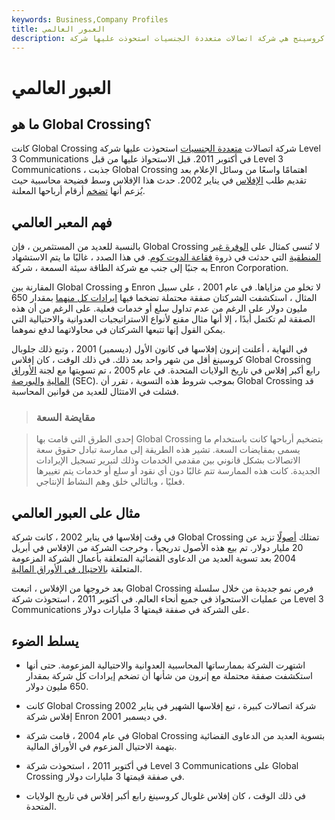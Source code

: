 ```yaml
---
keywords: Business,Company Profiles
title: العبور العالمي
description: جلوبال كروسينج هي شركة اتصالات متعددة الجنسيات استحوذت عليها شركة Level 3 Communications في أكتوبر 2011.
---
```


# العبور العالمي
## ما هو Global Crossing؟

كانت Global Crossing شركة اتصالات [متعددة الجنسيات](/multinationalcorporation) استحوذت عليها شركة Level 3 Communications في أكتوبر 2011. قبل الاستحواذ عليها من قبل Level 3 Communications ، جذبت Global Crossing اهتمامًا واسعًا من وسائل الإعلام بعد تقديم طلب [الإفلاس](/bankruptcy) في يناير 2002. حدث هذا الإفلاس وسط فضيحة محاسبية حيث يُزعم أنها [تضخم](/qualityofearnings) أرقام أرباحها المعلنة.

## فهم المعبر العالمي

بالنسبة للعديد من المستثمرين ، فإن Global Crossing لا تُنسى كمثال على [الوفرة غير المنطقية](/irrationalexuberance) التي حدثت في ذروة [فقاعة الدوت كوم](/dotcom-bubble). في هذا الصدد ، غالبًا ما يتم الاستشهاد به جنبًا إلى جنب مع شركة الطاقة سيئة السمعة ، شركة Enron Corporation.

المقارنة بين Global Crossing و Enron لا تخلو من مزاياها. في عام 2001 ، على سبيل المثال ، استكشفت الشركتان صفقة محتملة تضخما فيها [إيرادات كل منهما](/revenue) بمقدار 650 مليون دولار على الرغم من عدم تداول سلع أو خدمات فعلية. على الرغم من أن هذه الصفقة لم تكتمل أبدًا ، إلا أنها مثال مقنع لأنواع الاستراتيجيات العدوانية والاحتيالية التي يمكن القول إنها تتبعها الشركتان في محاولاتهما لدفع نموهما.

في النهاية ، أعلنت إنرون إفلاسها في كانون الأول (ديسمبر) 2001 ، وتبع ذلك جلوبال كروسينغ أقل من شهر واحد بعد ذلك. في ذلك الوقت ، كان إفلاس Global Crossing رابع أكبر إفلاس في تاريخ الولايات المتحدة. في عام 2005 ، تم تسويتها مع لجنة [الأوراق المالية](/sec) [والبورصة](/sec) (SEC). بموجب شروط هذه التسوية ، تقرر أن Global Crossing قد فشلت في الامتثال للعديد من قوانين المحاسبة.

> ### مقايضة السعة

> إحدى الطرق التي قامت بها Global Crossing بتضخيم أرباحها كانت باستخدام ما يسمى بمقايضات السعة. تشير هذه الطريقة إلى ممارسة تبادل حقوق سعة الاتصالات بشكل قانوني بين مقدمي الخدمات وذلك لتبرير تسجيل الإيرادات الجديدة. كانت هذه الممارسة تتم غالبًا دون أي نقود أو سلع أو خدمات يتم تغييرها فعليًا ، وبالتالي خلق وهم النشاط الإنتاجي.

>

## مثال على العبور العالمي

في وقت إفلاسها في يناير 2002 ، كانت شركة Global Crossing تمتلك [أصولًا](/asset) تزيد عن 20 مليار دولار. تم بيع هذه الأصول تدريجياً ، وخرجت الشركة من الإفلاس في أبريل 2004 بعد تسوية العديد من الدعاوى القضائية المتعلقة بأعمال الشركة المزعومة المتعلقة [بالاحتيال في الأوراق المالية](/securities-fraud).

بعد خروجها من الإفلاس ، اتبعت Global Crossing فرص نمو جديدة من خلال سلسلة من عمليات الاستحواذ في جميع أنحاء العالم. في أكتوبر 2011 ، استحوذت شركة Level 3 Communications على الشركة في صفقة قيمتها 3 مليارات دولار.

## يسلط الضوء

- اشتهرت الشركة بممارساتها المحاسبية العدوانية والاحتيالية المزعومة. حتى أنها استكشفت صفقة محتملة مع إنرون من شأنها أن تضخم إيرادات كل شركة بمقدار 650 مليون دولار.

- كانت Global Crossing شركة اتصالات كبيرة ، تبع إفلاسها الشهير في يناير 2002 إفلاس شركة Enron في ديسمبر 2001.

- في عام 2004 ، قامت شركة Global Crossing بتسوية العديد من الدعاوى القضائية بتهمة الاحتيال المزعوم في الأوراق المالية.

- في أكتوبر 2011 ، استحوذت شركة Level 3 Communications على Global Crossing في صفقة قيمتها 3 مليارات دولار.

- في ذلك الوقت ، كان إفلاس غلوبال كروسينغ رابع أكبر إفلاس في تاريخ الولايات المتحدة.

